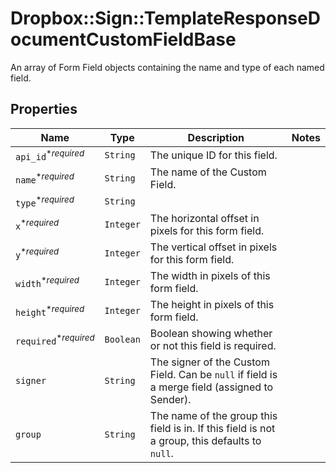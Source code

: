 # Dropbox::Sign::TemplateResponseDocumentCustomFieldBase

An array of Form Field objects containing the name and type of each named field.

## Properties

| Name | Type | Description | Notes |
| ---- | ---- | ----------- | ----- |
| `api_id`<sup>*_required_</sup> | ```String``` |  The unique ID for this field.  |  |
| `name`<sup>*_required_</sup> | ```String``` |  The name of the Custom Field.  |  |
| `type`<sup>*_required_</sup> | ```String``` |    |  |
| `x`<sup>*_required_</sup> | ```Integer``` |  The horizontal offset in pixels for this form field.  |  |
| `y`<sup>*_required_</sup> | ```Integer``` |  The vertical offset in pixels for this form field.  |  |
| `width`<sup>*_required_</sup> | ```Integer``` |  The width in pixels of this form field.  |  |
| `height`<sup>*_required_</sup> | ```Integer``` |  The height in pixels of this form field.  |  |
| `required`<sup>*_required_</sup> | ```Boolean``` |  Boolean showing whether or not this field is required.  |  |
| `signer` | ```String``` |  The signer of the Custom Field. Can be `null` if field is a merge field (assigned to Sender).  |  |
| `group` | ```String``` |  The name of the group this field is in. If this field is not a group, this defaults to `null`.  |  |

